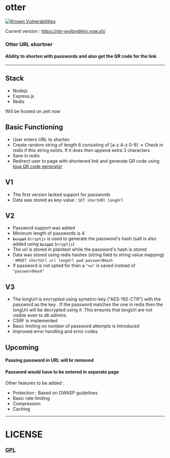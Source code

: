 # otter

[![Known Vulnerabilities](https://snyk.io/test/github/antimatter96/otter/badge.svg)](https://snyk.io/test/github/antimatter96/otter)

Current version : https://otr-wyjbvjdkhn.now.sh/

### Otter URL shortner
#### Ability to shorten with passwords and also get the QR code for the link

---

## Stack
- Nodejs
- Express.js
- Redis

Will be hosted on zeit now

## Basic Functioning
- User enters URL to shorten
- Create random string of length 6 consisting of [a-z A-z 0-9]
-> Check in redis if this string exists. If it does then append extra 3 characters
- Save in redis
- Redirect user to page with shortened link and generate QR code using [kjua QR code generator](https://github.com/lrsjng/kjua)

## V1

- The first version lacked support for passwords
- Data was stored as key-value  :   ` SET shortURl longUrl `


## V2

- Password support was added
- Minimum length of passwords is 4
- ~~`bcrypt`~~ `bcryptjs` is used to generate the password's hash (salt is also added using ~~`bcrypt`~~ `bcryptjs`)
- The url is stored in plaintext while the password's hash is stored
- Data was stored using redis hashes (string field to string value mapping) : 
``HMSET shortUrl url longUrl pwd passwordHash``
- If password is not opted for then a `"no"` is saved instead of `"passwordHash"`

## V3

- The longUrl is encrypted using symetric-key ("AES-192-CTR") with the password as the key . If the password matches the one in redis then the longUrl will be decrypted using it .This ensures that longUrl are not visible even to db admins.
- CSRF is implemented
- Basic limiting on number of password attempts is introduced
- Improved error handling and error codes

## Upcoming

#### Passing password in URL will br removed
#### Password would have to be entered in seperate page

Other features to be added :
- Protection : Based on OWASP guidelines
- Basic rate limiting
- Compression
- Caching

---

# LICENSE

### [GPL](https://www.gnu.org/licenses/gpl-3.0.txt)

